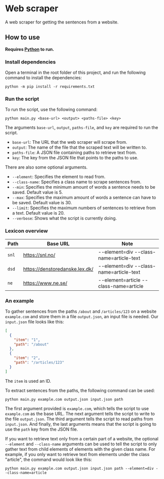 # Web scraper

A web scraper for getting the sentences from a website.

## How to use

**Requires [Python](https://www.python.org/) to run.**

### Install dependencies

Open a terminal in the root folder of this project, and run the following command to install the dependencies:

```
python -m pip install -r requirements.txt
```

### Run the script

To run the script, use the following command:

```
python main.py <base-url> <output> <paths-file> <key>
```

The arguments `base-url`, `output`, `paths-file`, and `key` are required to run the script.

- `base-url`: The URL that the web scraper will scrape from.
- `output`: The name of the file that the scraped text will be written to.
- `paths-file`: A JSON file containing paths to retrieve text from.
- `key`: The key from the JSON file that points to the paths to use.

There are also some optional arguments.

- `--element`: Specifies the element to read from.
- `--class-name`: Specifies a class name to scrape sentences from.
- `--min`: Specifies the minimum amount of words a sentence needs to be saved. Default value is 5.
- `--max`: Specifies the maximum amount of words a sentence can have to be saved. Default value is 30.
- `--limit`: Specifies the maximum numbers of sentences to retrieve from a text. Default value is 20.
- `--verbose`: Shows what the script is currently doing.

### Lexicon overview
| Path      | Base URL                       |   Note 
|---------------|--------------------------------| --- |
| `snl`         | https://snl.no/                | --element=div --class-name=article-text
| `dsd`         | https://denstoredanske.lex.dk/ | --element=div --class-name=article-text       
| `ne`          | https://www.ne.se/             | --element=article --class-name=article

### An example

To gather sentences from the paths `/about` and `/articles/123` on a website `example.com` and store them in a file `output.json`, an input file is needed. Our `input.json` file looks like this:

```json
[
  {
    "item": "1",
    "path": "/about"
  },
  {
    "item": "2",
    "path": "/articles/123"
  }
]
```

The `item` is used an ID.

To extract sentences from the paths, the following command can be used:

```
python main.py example.com output.json input.json path
```

The first argument provided is `example.com`, which tells the script to use `example.com` as the base URL. The next argument tells the script to write to the file `output.json`. The third argument tells the script to read paths from `input.json`. And finally, the last arguments means that the script is going to use the `path` key from the JSON file.

If you want to retrieve text only from a certain part of a website, the optional `--element` and `--class-name` arguments can be used to tell the script to only gather text from child elements of elements with the given class name. For example, if you only want to retrieve text from elements under the class "article", the command would look like this:

```
python main.py example.com output.json input.json path --element=div --class-name=article
```
